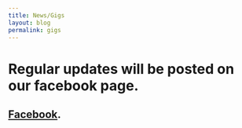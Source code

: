 ```yaml
---
title: News/Gigs
layout: blog
permalink: gigs
---
```


# Regular updates will be posted on our facebook page.
## [Facebook](https://www.facebook.com/LURocSoc/).
